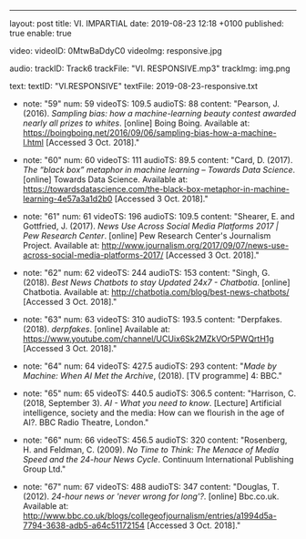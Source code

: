 ---
layout: post
title: VI. IMPARTIAL
date: 2019-08-23 12:18 +0100
published: true
enable: true

video:
  videoID: 0MtwBaDdyC0
  videoImg: responsive.jpg

audio:
  trackID: Track6
  trackFile: "VI. RESPONSIVE.mp3"
  trackImg: img.png
        
text: 
  textID: "VI.RESPONSIVE"
  textFile: 2019-08-23-responsive.txt

  - note: "59"
    num: 59
    videoTS: 109.5
    audioTS: 88
    content: "Pearson, J. (2016). <i>Sampling bias: how a machine-learning beauty contest awarded nearly all prizes to whites</i>. [online] Boing Boing. Available at&#58; https://boingboing.net/2016/09/06/sampling-bias-how-a-machine-l.html [Accessed 3 Oct. 2018]."

  - note: "60"
    num: 60
    videoTS: 111
    audioTS: 89.5
    content: "Card, D. (2017). <i>The “black box” metaphor in machine learning – Towards Data Science</i>. [online] Towards Data Science. Available at&#58; https://towardsdatascience.com/the-black-box-metaphor-in-machine-learning-4e57a3a1d2b0 [Accessed 3 Oct. 2018]."

  - note: "61"
    num: 61
    videoTS: 196
    audioTS: 109.5
    content: "Shearer, E. and Gottfried, J. (2017). <i>News Use Across Social Media Platforms 2017 | Pew Research Center</i>. [online] Pew Research Center's Journalism Project. Available at&#58; http://www.journalism.org/2017/09/07/news-use-across-social-media-platforms-2017/ [Accessed 3 Oct. 2018]."

  - note: "62"
    num: 62
    videoTS: 244
    audioTS: 153
    content: "Singh, G. (2018). <i>Best News Chatbots to stay Updated 24x7 - Chatbotia</i>. [online] Chatbotia. Available at&#58; http://chatbotia.com/blog/best-news-chatbots/ [Accessed 3 Oct. 2018]."

  - note: "63"
    num: 63
    videoTS: 310
    audioTS: 193.5
    content: "Derpfakes. (2018). <i>derpfakes</i>. [online] Available at&#58; https://www.youtube.com/channel/UCUix6Sk2MZkVOr5PWQrtH1g [Accessed 3 Oct. 2018]."

  - note: "64"
    num: 64
    videoTS: 427.5
    audioTS: 293
    content: "<i>Made by Machine: When AI Met the Archive</i>, (2018). [TV programme] 4: BBC."

  - note: "65"
    num: 65
    videoTS: 440.5
    audioTS: 306.5
    content: "Harrison, C. (2018, September 3). <i>AI - What you need to know</i>. [Lecture] Artificial intelligence, society and the media: How can we flourish in the age of AI?. BBC Radio Theatre, London."

  - note: "66"
    num: 66
    videoTS: 456.5
    audioTS: 320
    content: "Rosenberg, H. and Feldman, C. (2009). <i>No Time to Think: The Menace of Media Speed and the 24-hour News Cycle</i>. Continuum International Publishing Group Ltd."

  - note: "67"
    num: 67
    videoTS: 488
    audioTS: 347
    content: "Douglas, T. (2012). <i>24-hour news or 'never wrong for long'?</i>. [online] Bbc.co.uk. Available at&#58; http://www.bbc.co.uk/blogs/collegeofjournalism/entries/a1994d5a-7794-3638-adb5-a64c51172154 [Accessed 3 Oct. 2018]."